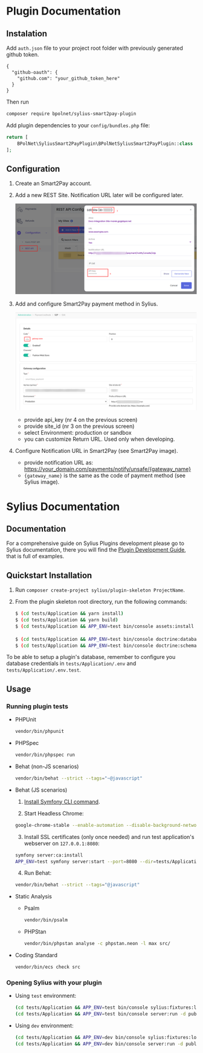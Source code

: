 # Plugin Documentation

## Instalation

Add `auth.json` file to your project root folder with previously generated github token.
```
{
  "github-oauth": {
    "github.com": "your_github_token_here"
  }
}
```

Then run
```bash
composer require bpolnet/sylius-smart2pay-plugin
```

Add plugin dependencies to your `config/bundles.php` file:

```php
return [
    BPolNet\SyliusSmart2PayPlugin\BPolNetSyliusSmart2PayPlugin::class
];
```

## Configuration

1. Create an Smart2Pay account.

2. Add a new REST Site. Notification URL later will be configured later.

   ![01-01-autofilter.png](./docs/images/s2p.png)

3. Add and configure Smart2Pay payment method in Sylius.

   ![01-01-autofilter.png](./docs/images/sylius.png)

    - provide api_key (nr 4 on the previous screen)
    - provide site_id (nr 3 on the previous screen)
    - select Environment: production or sandbox
    - you can customize Return URL. Used only when developing.

4. Configure Notification URL in Smart2Pay (see Smart2Pay image).
    - provide notification URL as: https://your_domain.com/payments/notify/unsafe/{gateway_name}
    - `{gateway_name}` is the same as the code of payment method (see Sylius image).



# Sylius Documentation

## Documentation

For a comprehensive guide on Sylius Plugins development please go to Sylius documentation,
there you will find the <a href="https://docs.sylius.com/en/latest/plugin-development-guide/index.html">Plugin Development Guide</a>, that is full of examples.

## Quickstart Installation

1. Run `composer create-project sylius/plugin-skeleton ProjectName`.

2. From the plugin skeleton root directory, run the following commands:

    ```bash
    $ (cd tests/Application && yarn install)
    $ (cd tests/Application && yarn build)
    $ (cd tests/Application && APP_ENV=test bin/console assets:install public)
    
    $ (cd tests/Application && APP_ENV=test bin/console doctrine:database:create)
    $ (cd tests/Application && APP_ENV=test bin/console doctrine:schema:create)
    ```

To be able to setup a plugin's database, remember to configure you database credentials in `tests/Application/.env` and `tests/Application/.env.test`.

## Usage

### Running plugin tests

  - PHPUnit

    ```bash
    vendor/bin/phpunit
    ```

  - PHPSpec

    ```bash
    vendor/bin/phpspec run
    ```

  - Behat (non-JS scenarios)

    ```bash
    vendor/bin/behat --strict --tags="~@javascript"
    ```

  - Behat (JS scenarios)
 
    1. [Install Symfony CLI command](https://symfony.com/download).
 
    2. Start Headless Chrome:
    
      ```bash
      google-chrome-stable --enable-automation --disable-background-networking --no-default-browser-check --no-first-run --disable-popup-blocking --disable-default-apps --allow-insecure-localhost --disable-translate --disable-extensions --no-sandbox --enable-features=Metal --headless --remote-debugging-port=9222 --window-size=2880,1800 --proxy-server='direct://' --proxy-bypass-list='*' http://127.0.0.1
      ```
    
    3. Install SSL certificates (only once needed) and run test application's webserver on `127.0.0.1:8080`:
    
      ```bash
      symfony server:ca:install
      APP_ENV=test symfony server:start --port=8080 --dir=tests/Application/public --daemon
      ```
    
    4. Run Behat:
    
      ```bash
      vendor/bin/behat --strict --tags="@javascript"
      ```
    
  - Static Analysis
  
    - Psalm
    
      ```bash
      vendor/bin/psalm
      ```
      
    - PHPStan
    
      ```bash
      vendor/bin/phpstan analyse -c phpstan.neon -l max src/  
      ```

  - Coding Standard
  
    ```bash
    vendor/bin/ecs check src
    ```

### Opening Sylius with your plugin

- Using `test` environment:

    ```bash
    (cd tests/Application && APP_ENV=test bin/console sylius:fixtures:load)
    (cd tests/Application && APP_ENV=test bin/console server:run -d public)
    ```
    
- Using `dev` environment:

    ```bash
    (cd tests/Application && APP_ENV=dev bin/console sylius:fixtures:load)
    (cd tests/Application && APP_ENV=dev bin/console server:run -d public)
    ```
